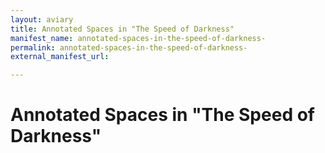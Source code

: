 ```yaml
---
layout: aviary
title: Annotated Spaces in "The Speed of Darkness"
manifest_name: annotated-spaces-in-the-speed-of-darkness-
permalink: annotated-spaces-in-the-speed-of-darkness-
external_manifest_url: 

---
```

<!-- Add an essay or interpretive material below this line,
using HTML or markdown.  Do not modify this file above this line -->
# Annotated Spaces in "The Speed of Darkness"
